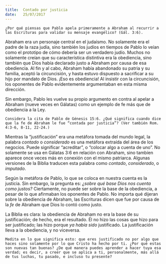 ```yaml
---
title:  Contado por justicia
date:   25/07/2017
---
```


`¿Por qué piensas que Pablo apela primeramente a Abraham al recurrir a las Escrituras para validar su mensaje evangélico? (Gál. 3:6).`

Abraham era un personaje central en el judaísmo. No solamente era el padre de la raza judía, sino también los judíos en tiempos de Pablo lo veían como el prototipo de cómo debería ser un verdadero judío. Muchos no solamente creían que su característica distintiva era la obediencia, sino también que Dios había declarado justo a Abraham por causa de esa obediencia. Al fin y al cabo, Abraham había abandonado su patria y su familia, aceptó la circuncisión, y hasta estuvo dispuesto a sacrificar a su hijo por mandato de Dios. ¡Eso es obediencia! Al insistir con la circuncisión, los oponentes de Pablo evidentemente argumentaban en esta misma dirección.

Sin embargo, Pablo les vuelve su propio argumento en contra al apelar a Abraham (nueve veces en Gálatas) como un ejemplo de fe más que de obediencia a la Ley.

`Considera la cita de Pablo de Génesis 15:6. ¿Qué significa cuando dice que la fe de Abraham le fue “contada por justicia”? (Ver también Rom. 4:3-6, 8-11, 22-24.)`

Mientras la “justificación” era una metáfora tomada del mundo legal, la palabra *contado* o *considerado* es una metáfora extraída del área de los negocios. Puede significar “acreditar”, o “colocar algo a cuenta de uno”. No solamente se usa en Gálatas 3:6 en relación con Abraham, sino tambíen aparece once veces más en conexión con el mismo patriarca. Algunas versiones de la Biblia traducen esta palabra como *contado*, *considerado*, o *imputado*.

Según la metáfora de Pablo, lo que se coloca en nuestra cuenta es la justicia. Sin embargo, la pregunta es: *¿sobre qué base Dios nos cuenta como justos?* Ciertamente, no puede ser sobre la base de la obediencia, a pesar de lo que afirmaban los oponentes de Pablo. No importa qué dijeran sobre la obediencia de Abraham, las Escrituras dicen que fue por causa de la *fe* de Abraham que Dios lo contó como justo.

La Biblia es clara: la obediencia de Abraham no era la base de su justificación; de hecho, era el resultado. Él no hizo las cosas que hizo para ser justificado; las hizo porque *ya había sido* justificado. La justificación lleva a la obediencia, y no viceversa.

`Medita en lo que significa esto: que eres justificado no por algo que haces sino solamente por lo que Cristo ha hecho por ti. ¿Por qué estas son nuevas tan buenas? ¿De qué manera puedes aprender a hacer tuya esa verdad; es decir, a creer que se aplica a ti, personalmente, más allá de tus luchas, tu pasado, e incluso tu presente?`